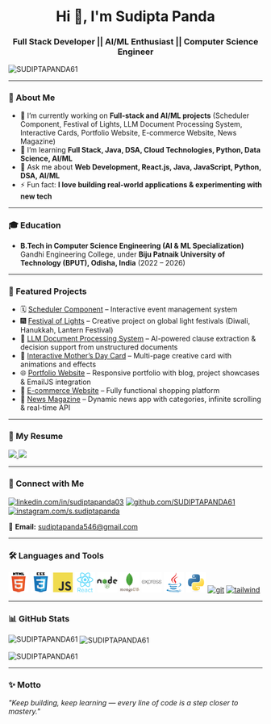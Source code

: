 <h1 align="center">Hi 👋, I'm Sudipta Panda</h1>
<h3 align="center">Full Stack Developer || AI/ML Enthusiast || Computer Science Engineer</h3>

<p align="left"> 
  <img src="https://komarev.com/ghpvc/?username=SUDIPTAPANDA61&label=Profile%20views&color=0e75b6&style=flat" alt="SUDIPTAPANDA61" /> 
</p>

---

### 🚀 About Me  
- 🔭 I’m currently working on **Full-stack and AI/ML projects** (Scheduler Component, Festival of Lights, LLM Document Processing System, Interactive Cards, Portfolio Website, E-commerce Website, News Magazine)  
- 🌱 I’m learning **Full Stack, Java, DSA, Cloud Technologies, Python, Data Science, AI/ML**  
- 💬 Ask me about **Web Development, React.js, Java, JavaScript, Python, DSA, AI/ML**  
- ⚡ Fun fact: **I love building real-world applications & experimenting with new tech**  

---

### 🎓 Education  
- **B.Tech in Computer Science Engineering (AI & ML Specialization)**  
  Gandhi Engineering College, under **Biju Patnaik University of Technology (BPUT), Odisha, India** (2022 – 2026)  

---

### 📂 Featured Projects  
- 🗓 [Scheduler Component](#) – Interactive event management system  
- 🎆 [Festival of Lights](#) – Creative project on global light festivals (Diwali, Hanukkah, Lantern Festival)  
- 🤖 [LLM Document Processing System](#) – AI-powered clause extraction & decision support from unstructured documents  
- 💝 [Interactive Mother’s Day Card](#) – Multi-page creative card with animations and effects  
- 🌐 [Portfolio Website](#) – Responsive portfolio with blog, project showcases & EmailJS integration  
- 🛒 [E-commerce Website](#) – Fully functional shopping platform  
- 📰 [News Magazine](#) – Dynamic news app with categories, infinite scrolling & real-time API  

---

### 📑 My Resume  
<a href="https://github.com/SUDIPTAPANDA61/S.sudipta_Panda_portfolio" target="_blank">
  <img src="https://img.shields.io/badge/Resume-Click%20Here-blue?style=for-the-badge&logo=readthedocs" />
</a> 
<a href="/docs/Sudipta_Panda__resume.pdf" target="_blank">
  <img src="https://img.shields.io/badge/Resume-Click%20Here-blue?style=for-the-badge&logo=readthedocs" />
</a>  

---

### 🤝 Connect with Me  
<p align="left">
<a href="https://www.linkedin.com/in/sudiptapanda03/" target="blank"><img align="center" src="https://raw.githubusercontent.com/rahuldkjain/github-profile-readme-generator/master/src/images/icons/Social/linked-in-alt.svg" alt="linkedin.com/in/sudiptapanda03" height="30" width="40" /></a>
<a href="https://github.com/SUDIPTAPANDA61" target="blank"><img align="center" src="https://raw.githubusercontent.com/rahuldkjain/github-profile-readme-generator/master/src/images/icons/Social/github.svg" alt="github.com/SUDIPTAPANDA61" height="30" width="40" /></a>
<a href="https://www.instagram.com/s.sudiptapanda?igsh=YjQwMm1rOTFpaHk0" target="blank"><img align="center" src="https://raw.githubusercontent.com/rahuldkjain/github-profile-readme-generator/master/src/images/icons/Social/instagram.svg" alt="instagram.com/s.sudiptapanda" height="30" width="40" /></a>
</p>

📧 **Email:** sudiptapanda546@gmail.com  

---

### 🛠 Languages and Tools  
<p align="left"> 
<a href="https://www.w3.org/html/" target="_blank"><img src="https://raw.githubusercontent.com/devicons/devicon/master/icons/html5/html5-original-wordmark.svg" alt="html5" width="40" height="40"/></a>
<a href="https://www.w3schools.com/css/" target="_blank"><img src="https://raw.githubusercontent.com/devicons/devicon/master/icons/css3/css3-original-wordmark.svg" alt="css3" width="40" height="40"/></a>
<a href="https://developer.mozilla.org/en-US/docs/Web/JavaScript" target="_blank"><img src="https://raw.githubusercontent.com/devicons/devicon/master/icons/javascript/javascript-original.svg" alt="javascript" width="40" height="40"/></a>
<a href="https://reactjs.org/" target="_blank"><img src="https://raw.githubusercontent.com/devicons/devicon/master/icons/react/react-original-wordmark.svg" alt="react" width="40" height="40"/></a>
<a href="https://nodejs.org" target="_blank"><img src="https://raw.githubusercontent.com/devicons/devicon/master/icons/nodejs/nodejs-original-wordmark.svg" alt="nodejs" width="40" height="40"/></a>
<a href="https://www.mongodb.com/" target="_blank"><img src="https://raw.githubusercontent.com/devicons/devicon/master/icons/mongodb/mongodb-original-wordmark.svg" alt="mongodb" width="40" height="40"/></a>
<a href="https://expressjs.com/" target="_blank"><img src="https://raw.githubusercontent.com/devicons/devicon/master/icons/express/express-original-wordmark.svg" alt="express" width="40" height="40"/></a>
<a href="https://www.java.com" target="_blank"><img src="https://raw.githubusercontent.com/devicons/devicon/master/icons/java/java-original.svg" alt="java" width="40" height="40"/></a>
<a href="https://www.python.org" target="_blank"><img src="https://raw.githubusercontent.com/devicons/devicon/master/icons/python/python-original.svg" alt="python" width="40" height="40"/></a>
<a href="https://git-scm.com/" target="_blank"><img src="https://www.vectorlogo.zone/logos/git-scm/git-scm-icon.svg" alt="git" width="40" height="40"/></a>
<a href="https://tailwindcss.com/" target="_blank"><img src="https://www.vectorlogo.zone/logos/tailwindcss/tailwindcss-icon.svg" alt="tailwind" width="40" height="40"/></a>
</p>

---

### 📊 GitHub Stats  
<p><img align="left" src="https://github-readme-stats.vercel.app/api/top-langs?username=SUDIPTAPANDA61&show_icons=true&locale=en&layout=compact&theme=radical" alt="SUDIPTAPANDA61" /></p>

<p>&nbsp;<img align="center" src="https://github-readme-stats.vercel.app/api?username=SUDIPTAPANDA61&show_icons=true&locale=en&theme=radical" alt="SUDIPTAPANDA61" /></p>

<p><img align="center" src="https://img.shields.io/badge/Portfolio-Website-blueviolet?style=for-the-badge&logo=vercel" alt="SUDIPTAPANDA61" /></p>

---

### ✨ Motto  
_"Keep building, keep learning — every line of code is a step closer to mastery."_  



